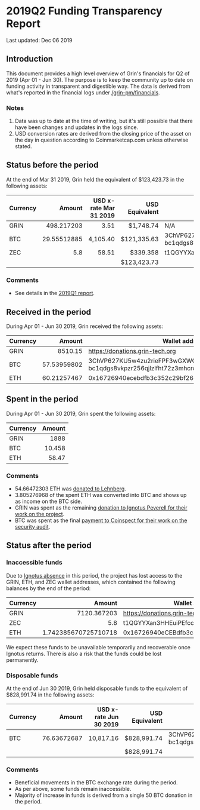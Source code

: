 # 2019Q2 Funding Transparency Report

Last updated: Dec 06 2019

## Introduction
This document provides a high level overview of Grin's financials for Q2 of 2019 (Apr 01 - Jun 30). The purpose is to keep the community up to date on funding activity in transparent and digestible way. The data is derived from what's reported in the financial logs under [/grin-pm/financials](https://github.com/mimblewimble/grin-pm/tree/master/financials).

### Notes

1. Data was up to date at the time of writing, but it's still possible that there have been changes and updates in the logs since.
2. USD conversion rates are derived from the closing price of the asset on the day in question according to Coinmarketcap.com unless otherwise stated. 



## Status before the period

At the end of Mar 31 2019, Grin held the equivalent of $123,423.73 in the following assets:

Currency | Amount | USD x-rate Mar 31 2019 | USD Equivalent | Wallet address(es)
|---|---:|---:|---:|---|
GRIN | 498.217203 | 3.51 | $1,748.74 | N/A
BTC | 29.55512885 | 4,105.40 | $121,335.63 | 3ChVP627KU5w4zu2rieFPF3wGXWQgmhvrs <br />bc1qdgs8vkpzr256qjlzlfht72z3mhcrdrt6wj2rfjw39j8us24gz8uq78qj65
ZEC | 5.8 | 58.51 | $339.358 | t1QGYYXan3HHEuiPEfccKnUuWEP4CsVvPA5 |
| | | | $123,423.73 |

### Comments
* See details in the [2019Q1 report](funding_transparency_2019Q1.md).

## Received in the period

During Apr 01 - Jun 30 2019, Grin received the following assets: 

Currency | Amount | Wallet address(es)
|---|---:|---|
GRIN | 8510.15 | https://donations.grin-tech.org
BTC | 57.53959802 | 3ChVP627KU5w4zu2rieFPF3wGXWQgmhvrs <br />bc1qdgs8vkpzr256qjlzlfht72z3mhcrdrt6wj2rfjw39j8us24gz8uq78qj65
ETH | 60.21257467 | 0x16726940ecebdfb3c352c29bf2620f59ef919a3b 

## Spent in the period

During Apr 01 - Jun 30 2019, Grin spent the following assets:

Currency | Amount | 
|---|---:|
GRIN | 1888 | 
BTC | 10.458 | 
ETH | 58.47 |


### Comments
* 54.66472303 ETH was [donated to Lehnberg](https://github.com/mimblewimble/grin-pm/blob/master/notes/20190409-meeting-governance.md#decision-lehnberg-funding).
* 3.805276968 of the spent ETH was converted into BTC and shows up as income on the BTC side.
* GRIN was spent as the remaining [donation to Ignotus Peverell for their work on the project](https://github.com/mimblewimble/grin-pm/blob/master/notes/20190312-meeting-governance.md#decision-funding-for-ignotus-peverell).
* BTC was spent as the final [payment to Coinspect for their work on the security audit](https://github.com/mimblewimble/grin-pm/blob/master/notes/20190212-meeting-governance.md#decision-security-audit-firm).


## Status after the period

### Inaccessible funds

Due to [Ignotus absence](https://forum.grin.mw/t/on-ignos-absence/5301) in this period, the project has lost access to the GRIN, ETH, and ZEC wallet addresses, which contained the following balances by the end of the period:

Currency | Amount | Wallet address(es)
|---|---:|---|
GRIN | 7120.367203 | https://donations.grin-tech.org
ZEC | 5.8 | t1QGYYXan3HHEuiPEfccKnUuWEP4CsVvPA5
ETH | 1.742385670725710718 | 0x16726940eCEBdfb3c352C29bF2620f59EF919a3b

We expect these funds to be unavailable temporarily and recoverable once Ignotus returns. There is also a risk that the funds could be lost permanently.

### Disposable funds

At the end of Jun 30 2019, Grin held disposable funds to the equivalent of $828,991.74 in the following assets:

Currency | Amount | USD x-rate Jun 30 2019 | USD Equivalent | Wallet address(es)
|---|---:|---:|---:|---|
BTC | 76.63672687 | 10,817.16 | $828,991.74 | 3ChVP627KU5w4zu2rieFPF3wGXWQgmhvrs <br />bc1qdgs8vkpzr256qjlzlfht72z3mhcrdrt6wj2rfjw39j8us24gz8uq78qj65
| | | | $828,991.74 |

### Comments
* Beneficial movements in the BTC exchange rate during the period.
* As per above, some funds remain inaccessible.
* Majority of increase in funds is derived from a single 50 BTC donation in the period.